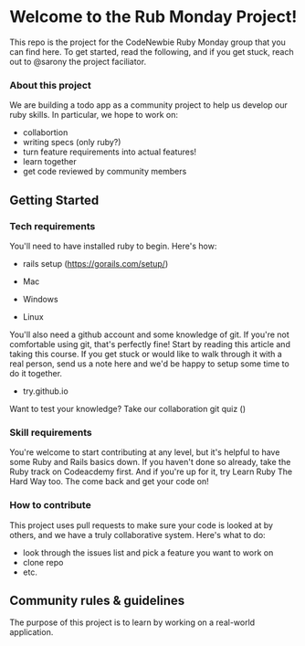 # Welcome to the Rub Monday Project! 
This repo is the project for the CodeNewbie Ruby Monday group that you can find here. To get started, read the following, and if you get stuck, reach out to @sarony the project faciliator.

### About this project
We are building a todo app as a community project to help us develop our ruby skills. In particular, we hope to work on:

- collabortion
- writing specs (only ruby?)
- turn feature requirements into actual features!
- learn together
- get code reviewed by community members

## Getting Started

### Tech requirements
You'll need to have installed ruby to begin. Here's how:

- rails setup (https://gorails.com/setup/)

- Mac
- Windows
- Linux

You'll also need a github account and some knowledge of git. If you're not comfortable using git, that's perfectly fine! Start by reading this article and taking this course. If you get stuck or would like to walk through it with a real person, send us a note here and we'd be happy to setup some time to do it together.

- try.github.io

Want to test your knowledge? Take our collaboration git quiz ()


### Skill requirements
You're welcome to start contributing at any level, but it's helpful to have some Ruby and Rails basics down. If you haven't done so already, take the Ruby track on Codeacdemy first. And if you're up for it, try Learn Ruby The Hard Way too. The come back and get your code on!

### How to contribute
This project uses pull requests to make sure your code is looked at by others, and we have a truly collaborative system. Here's what to do:

- look through the issues list and pick a feature you want to work on
- clone repo
- etc.

## Community rules & guidelines
The purpose of this project is to learn by working on a real-world application.
